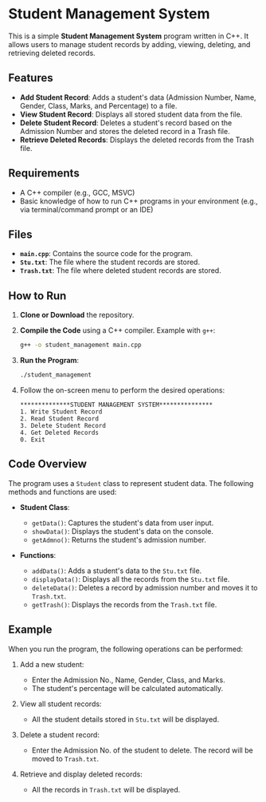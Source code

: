 # Student Management System

This is a simple **Student Management System** program written in C++. It allows users to manage student records by adding, viewing, deleting, and retrieving deleted records.

## Features

- **Add Student Record**: Adds a student's data (Admission Number, Name, Gender, Class, Marks, and Percentage) to a file.
- **View Student Record**: Displays all stored student data from the file.
- **Delete Student Record**: Deletes a student's record based on the Admission Number and stores the deleted record in a Trash file.
- **Retrieve Deleted Records**: Displays the deleted records from the Trash file.

## Requirements

- A C++ compiler (e.g., GCC, MSVC)
- Basic knowledge of how to run C++ programs in your environment (e.g., via terminal/command prompt or an IDE)

## Files

- **`main.cpp`**: Contains the source code for the program.
- **`Stu.txt`**: The file where the student records are stored.
- **`Trash.txt`**: The file where deleted student records are stored.

## How to Run

1. **Clone or Download** the repository.
2. **Compile the Code** using a C++ compiler. Example with `g++`:

    ```bash
    g++ -o student_management main.cpp
    ```

3. **Run the Program**:

    ```bash
    ./student_management
    ```

4. Follow the on-screen menu to perform the desired operations:

    ```
    **************STUDENT MANAGEMENT SYSTEM***************
    1. Write Student Record
    2. Read Student Record
    3. Delete Student Record
    4. Get Deleted Records
    0. Exit
    ```

## Code Overview

The program uses a `Student` class to represent student data. The following methods and functions are used:

- **Student Class**:
  - `getData()`: Captures the student's data from user input.
  - `showData()`: Displays the student's data on the console.
  - `getAdmno()`: Returns the student's admission number.

- **Functions**:
  - `addData()`: Adds a student's data to the `Stu.txt` file.
  - `displayData()`: Displays all the records from the `Stu.txt` file.
  - `deleteData()`: Deletes a record by admission number and moves it to `Trash.txt`.
  - `getTrash()`: Displays the records from the `Trash.txt` file.

## Example

When you run the program, the following operations can be performed:

1. Add a new student:
   - Enter the Admission No., Name, Gender, Class, and Marks.
   - The student's percentage will be calculated automatically.

2. View all student records:
   - All the student details stored in `Stu.txt` will be displayed.

3. Delete a student record:
   - Enter the Admission No. of the student to delete. The record will be moved to `Trash.txt`.

4. Retrieve and display deleted records:
   - All the records in `Trash.txt` will be displayed.


